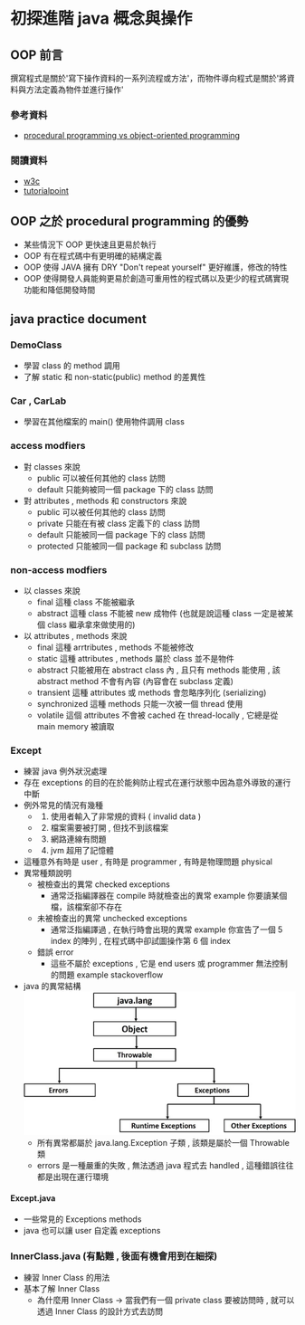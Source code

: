 # 初探進階 java 概念與操作

## OOP 前言
撰寫程式是關於'寫下操作資料的一系列流程或方法'，而物件導向程式是關於'將資料與方法定義為物件並進行操作'
### 參考資料
- [procedural programming vs object-oriented programming](https://www.geeksforgeeks.org/differences-between-procedural-and-object-oriented-programming/)

### 閱讀資料
- [w3c](https://www.w3schools.com/java/default.asp)
- [tutorialpoint](https://www.tutorialspoint.com/java/index.htm)

## OOP 之於 procedural programming 的優勢
- 某些情況下 OOP 更快速且更易於執行
- OOP 有在程式碼中有更明確的結構定義
- OOP 使得 JAVA 擁有 DRY "Don't repeat yourself" 更好維護，修改的特性
- OOP 使得開發人員能夠更易於創造可重用性的程式碼以及更少的程式碼實現功能和降低開發時間

## java practice document

### DemoClass
- 學習 class 的 method 調用
- 了解 static 和 non-static(public) method 的差異性

### Car , CarLab
- 學習在其他檔案的 main() 使用物件調用 class

### access modfiers
- 對 classes 來說
  - public 可以被任何其他的 class 訪問
  - default 只能夠被同一個 package 下的 class 訪問
- 對 attributes , methods 和 constructors 來說
  - public 可以被任何其他的 class 訪問
  - private 只能在有被 class 定義下的 class 訪問
  - default 只能被同一個 package 下的 class 訪問
  - protected 只能被同一個 package 和 subclass 訪問

### non-access modfiers
- 以 classes 來說
  - final 這種 class 不能被繼承
  - abstract 這種 class 不能被 new 成物件 (也就是說這種 class 一定是被某個 class 繼承拿來做使用的)
- 以 attributes , methods 來說
  - final 這種 arrtributes , methods 不能被修改
  - static 這種 attributes , methods 屬於 class 並不是物件
  - abstract 只能被用在 abstract class 內 , 且只有 methods 能使用 , 該 abstract method 不會有內容 (內容會在 subclass 定義)
  - transient 這種 attributes 或 methods 會忽略序列化 (serializing)
  - synchronized 這種 methods 只能一次被一個 thread 使用
  - volatile 這個 attributes 不會被 cached 在 thread-locally , 它總是從 main memory 被讀取

### Except
- 練習 java 例外狀況處理
- 存在 exceptions 的目的在於能夠防止程式在運行狀態中因為意外導致的運行中斷
- 例外常見的情況有幾種
  - 1. 使用者輸入了非常規的資料 ( invalid data )
  - 2. 檔案需要被打開 , 但找不到該檔案
  - 3. 網路連線有問題
  - 4. jvm 超用了記憶體
- 這種意外有時是 user , 有時是 programmer , 有時是物理問題 physical
- 異常種類說明
  - 被檢查出的異常 checked exceptions
    - 通常泛指編譯器在 compile 時就檢查出的異常 example 你要讀某個檔，該檔案卻不存在
  - 未被檢查出的異常 unchecked exceptions
    - 通常泛指編譯過 , 在執行時會出現的異常 example 你宣告了一個 5 index 的陣列 , 在程式碼中卻試圖操作第 6 個 index
  - 錯誤 error
    - 這些不屬於 exceptions , 它是 end users 或 programmer 無法控制的問題 example stackoverflow
- java 的異常結構   
![exception hierarchy](../../image/exceptions1.jpg)
  - 所有異常都屬於 java.lang.Exception 子類 , 該類是屬於一個 Throwable 類
  - errors 是一種嚴重的失敗 , 無法透過 java 程式去 handled , 這種錯誤往往都是出現在運行環境

#### Except.java
- 一些常見的 Exceptions methods
- java 也可以讓 user 自定義 exceptions

### InnerClass.java (有點難 , 後面有機會用到在細探)
- 練習 Inner Class 的用法
- 基本了解 Inner Class
  - 為什麼用 Inner Class -> 當我們有一個 private class 要被訪問時 , 就可以透過 Inner Class 的設計方式去訪問
